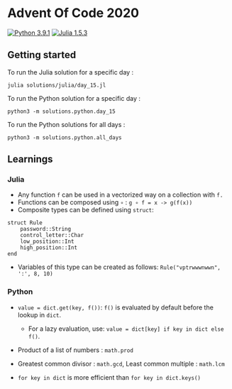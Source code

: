 # Advent Of Code 2020
[![Python 3.9.1](https://img.shields.io/badge/Python-3.9.1-3572a5.svg)](https://www.python.org/downloads/release/python-391/)
[![Julia 1.5.3](https://img.shields.io/badge/Julia-1.5.3-a270ba.svg)](https://julialang.org/downloads/)

## Getting started

To run the Julia solution for a specific day :
```
julia solutions/julia/day_15.jl
```

To run the Python solution for a specific day :
```
python3 -m solutions.python.day_15
```

To run the Python solutions for all days :
```
python3 -m solutions.python.all_days
```



## Learnings

### Julia

- Any function `f` can be used in a vectorized way on a collection with `f.`
- Functions can be composed using `∘` : `g ∘ f = x -> g(f(x))`
- Composite types can be defined using `struct`:
```
struct Rule
    password::String
    control_letter::Char
    low_position::Int
    high_position::Int
end
```
- Variables of this type can be created as follows: `Rule("vptrwwwnwwn", ':', 8, 10)`

### Python
- `value = dict.get(key, f())`: `f()` is evaluated by default before the lookup in `dict`. 
  - For a lazy evaluation, use: `value = dict[key] if key in dict else f()`.
  
- Product of a list of numbers : `math.prod`
- Greatest common divisor : `math.gcd`, Least common multiple : `math.lcm`

- `for key in dict` is more efficient than `for key in dict.keys()`
